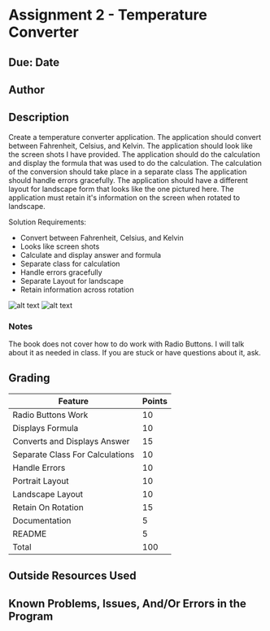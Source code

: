 # Assignment 2 - Temperature Converter

## Due: Date

## Author



## Description

Create a temperature converter application.
The application should convert between Fahrenheit, Celsius, and Kelvin.
The application should look like the screen shots I have provided.
The application should do the calculation and display the formula that was used to do the calculation.
The calculation of the conversion should take place in a separate class
The application should handle errors gracefully.
The application should have a different layout for landscape form that looks like the one pictured here.
The application must retain it's information on the screen when rotated to landscape.

Solution Requirements:

* Convert between Fahrenheit, Celsius, and Kelvin
* Looks like screen shots
* Calculate and display answer and formula
* Separate class for calculation
* Handle errors gracefully
* Separate Layout for landscape
* Retain information across rotation

![alt text](http://barnesbrothers.homeserver.com/cis298/assignmentImages/assignment2a.jpg "Application Portrait Layout")
![alt text](http://barnesbrothers.homeserver.com/cis298/assignmentImages/assignment2b.jpg "Application Landscape Layout")
### Notes

The book does not cover how to do work with Radio Buttons. I will talk about it as needed in class. If you are stuck or have questions about it, ask.

## Grading
| Feature                         | Points |
| ------------------------------- | ------ |
| Radio Buttons Work              | 10     |
| Displays Formula                | 10     |
| Converts and Displays Answer    | 15     |
| Separate Class For Calculations | 10     |
| Handle Errors                   | 10     |
| Portrait Layout                 | 10     |
| Landscape Layout                | 10     |
| Retain On Rotation              | 15     |
| Documentation                   | 5      |
| README                          | 5      |
| Total                           | 100    |

## Outside Resources Used



## Known Problems, Issues, And/Or Errors in the Program

